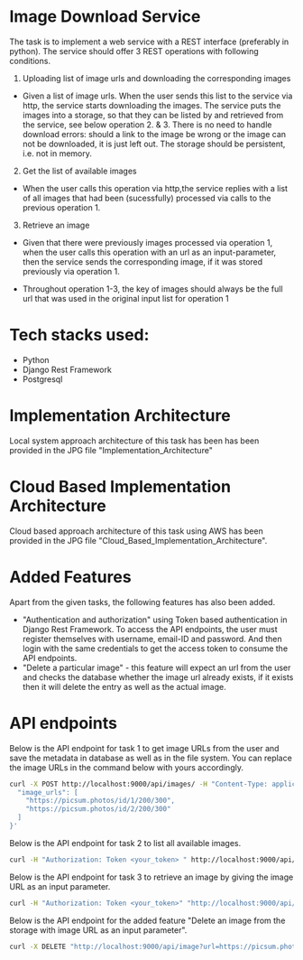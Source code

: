 # Image Download Service
The task is to implement a web service with a REST interface (preferably in python). The service should offer 3 REST operations with following conditions.

1. Uploading list of image urls and downloading the corresponding images
- Given a list of image urls. When the user sends this list to the service via http, the service starts downloading the images. The service puts the images into a storage, so that they can be listed by and retrieved from the service, see below operation 2. & 3. There is no need to handle download errors: should a link to the image be wrong or the image can not be downloaded, it is just left out. The storage should be persistent, i.e. not in memory.

2. Get the list of available images
- When the user calls this operation via http,the service replies with a list of all images that had been (sucessfully) processed via calls to the previous operation 1.

3. Retrieve an image

- Given that there were previously images processed via operation 1, when the user calls this operation with an url as an input-parameter, then the service sends the corresponding image, if it was stored previously via operation 1.

- Throughout operation 1-3, the key of images should always be the full url that was used in the original input list for operation 1

# Tech stacks used:
- Python
- Django Rest Framework
- Postgresql

# Implementation Architecture
Local system approach architecture of this task has been has been provided in the JPG file "Implementation_Architecture"

# Cloud Based Implementation Architecture
Cloud based approach architecture of this task using AWS has been provided in the JPG file "Cloud_Based_Implementation_Architecture".

# Added Features
Apart from the given tasks, the following features has also been added.
- "Authentication and authorization" using Token based authentication in Django Rest Framework. To access the API endpoints, the user must register themselves with username, email-ID and password. And then login with the same credentials to get the access token to consume the API endpoints.
- "Delete a particular image" - this feature will expect an url from the user and checks the database whether the image url already exists, if it exists then it will delete the entry as well as the actual image.

# API endpoints
Below is the API endpoint for task 1 to get image URLs from the user and save the metadata in database as well as in the file system. You can replace the image URLs in the command below with yours accordingly.

```bash
curl -X POST http://localhost:9000/api/images/ -H "Content-Type: application/json" -H "Authorization: Token YOUR_ACCESS_TOKEN" -d '{
  "image_urls": [
    "https://picsum.photos/id/1/200/300",
    "https://picsum.photos/id/2/200/300"
  ]
}'
```

Below is the API endpoint for task 2 to list all available images.

```bash
curl -H "Authorization: Token <your_token> " http://localhost:9000/api/images/
```

Below is the API endpoint for task 3 to retrieve an image by giving the image URL as an input parameter.

```bash
curl -H "Authorization: Token <your_token>" "http://localhost:9000/api/image?url=<your_image_url>"
```

Below is the API endpoint for the added feature "Delete an image from the storage with image URL as an input parameter".

```bash
curl -X DELETE "http://localhost:9000/api/image?url=https://picsum.photos/id/1/200/300" -H "Authorization: Token <your_token>"
```
